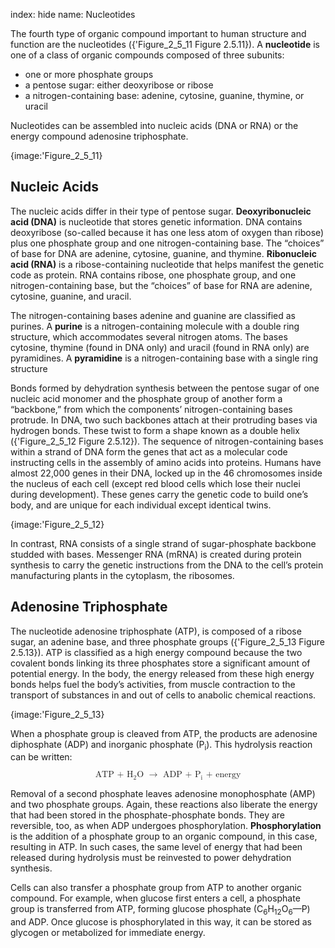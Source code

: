 index: hide
name: Nucleotides

The fourth type of organic compound important to human structure and function are the nucleotides ({'Figure_2_5_11 Figure 2.5.11}). A  **nucleotide** is one of a class of organic compounds composed of three subunits:

  * one or more phosphate groups
  * a pentose sugar: either deoxyribose or ribose
  * a nitrogen-containing base: adenine, cytosine, guanine, thymine, or uracil

Nucleotides can be assembled into nucleic acids (DNA or RNA) or the energy compound adenosine triphosphate.


{image:'Figure_2_5_11}
        

## Nucleic Acids

The nucleic acids differ in their type of pentose sugar.  **Deoxyribonucleic acid (DNA)** is nucleotide that stores genetic information. DNA contains deoxyribose (so-called because it has one less atom of oxygen than ribose) plus one phosphate group and one nitrogen-containing base. The “choices” of base for DNA are adenine, cytosine, guanine, and thymine.  **Ribonucleic acid (RNA)** is a ribose-containing nucleotide that helps manifest the genetic code as protein. RNA contains ribose, one phosphate group, and one nitrogen-containing base, but the “choices” of base for RNA are adenine, cytosine, guanine, and uracil.

The nitrogen-containing bases adenine and guanine are classified as purines. A  **purine** is a nitrogen-containing molecule with a double ring structure, which accommodates several nitrogen atoms. The bases cytosine, thymine (found in DNA only) and uracil (found in RNA only) are pyramidines. A  **pyramidine** is a nitrogen-containing base with a single ring structure

Bonds formed by dehydration synthesis between the pentose sugar of one nucleic acid monomer and the phosphate group of another form a “backbone,” from which the components’ nitrogen-containing bases protrude. In DNA, two such backbones attach at their protruding bases via hydrogen bonds. These twist to form a shape known as a double helix ({'Figure_2_5_12 Figure 2.5.12}). The sequence of nitrogen-containing bases within a strand of DNA form the genes that act as a molecular code instructing cells in the assembly of amino acids into proteins. Humans have almost 22,000 genes in their DNA, locked up in the 46 chromosomes inside the nucleus of each cell (except red blood cells which lose their nuclei during development). These genes carry the genetic code to build one’s body, and are unique for each individual except identical twins.


{image:'Figure_2_5_12}
        

In contrast, RNA consists of a single strand of sugar-phosphate backbone studded with bases. Messenger RNA (mRNA) is created during protein synthesis to carry the genetic instructions from the DNA to the cell’s protein manufacturing plants in the cytoplasm, the ribosomes.

## Adenosine Triphosphate

The nucleotide adenosine triphosphate (ATP), is composed of a ribose sugar, an adenine base, and three phosphate groups ({'Figure_2_5_13 Figure 2.5.13}). ATP is classified as a high energy compound because the two covalent bonds linking its three phosphates store a significant amount of potential energy. In the body, the energy released from these high energy bonds helps fuel the body’s activities, from muscle contraction to the transport of substances in and out of cells to anabolic chemical reactions.


{image:'Figure_2_5_13}
        

When a phosphate group is cleaved from ATP, the products are adenosine diphosphate (ADP) and inorganic phosphate (P<sub>i</sub>). This hydrolysis reaction can be written:

<math display="block" xmlns:q="http://cnx.rice.edu/qml/1.0" xmlns:m="http://www.w3.org/1998/Math/MathML" xmlns:bib="http://bibtexml.sf.net/" xmlns:md="http://cnx.rice.edu/mdml" xmlns="http://cnx.rice.edu/cnxml"> <mrow>  <msub>   <mrow>    <mtext>ATP + H</mtext>   </mrow>   <mtext>2</mtext>  </msub>  <mtext>O </mtext><mo stretchy="false">→</mo><msub>   <mrow>    <mtext> ADP + P</mtext>   </mrow>   <mtext>i</mtext>  </msub>  <mtext> + energy</mtext> </mrow></math>

Removal of a second phosphate leaves adenosine monophosphate (AMP) and two phosphate groups. Again, these reactions also liberate the energy that had been stored in the phosphate-phosphate bonds. They are reversible, too, as when ADP undergoes phosphorylation.  **Phosphorylation** is the addition of a phosphate group to an organic compound, in this case, resulting in ATP. In such cases, the same level of energy that had been released during hydrolysis must be reinvested to power dehydration synthesis.

Cells can also transfer a phosphate group from ATP to another organic compound. For example, when glucose first enters a cell, a phosphate group is transferred from ATP, forming glucose phosphate (C<sub>6</sub>H<sub>12</sub>O<sub>6</sub>—P) and ADP. Once glucose is phosphorylated in this way, it can be stored as glycogen or metabolized for immediate energy.
